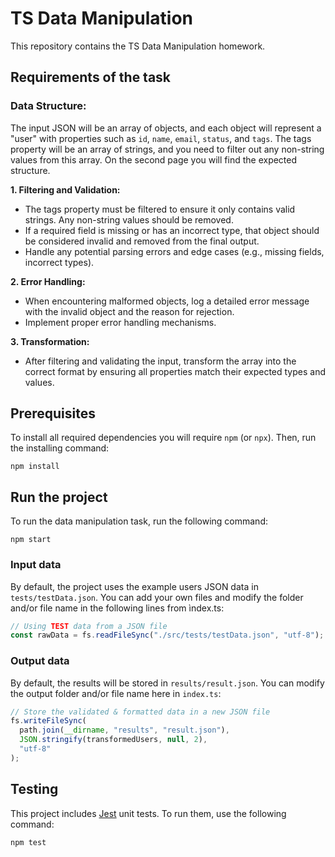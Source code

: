 # TS Data Manipulation
This repository contains the TS Data Manipulation homework.

## Requirements of the task
### Data Structure:
The input JSON will be an array of objects, and each object will represent a "user" with properties such as `id`,
`name`, `email`, `status`, and `tags`. The tags property will be an array of strings, and you need to filter out any
non-string values from this array. On the second page you will find the expected structure. 

**1. Filtering and Validation:**
* The tags property must be filtered to ensure it only contains valid strings. Any non-string
values should be removed.
* If a required field is missing or has an incorrect type, that object should be considered invalid
and removed from the final output.
* Handle any potential parsing errors and edge cases (e.g., missing fields, incorrect types).

**2. Error Handling:**
* When encountering malformed objects, log a detailed error message with the invalid object and
the reason for rejection.
* Implement proper error handling mechanisms.

**3. Transformation:** 
* After filtering and validating the input, transform the array into the correct format by ensuring all
properties match their expected types and values.

## Prerequisites
To install all required dependencies you will require `npm` (or `npx`). Then, run the installing command:

```
npm install
```

## Run the project
To run the data manipulation task, run the following command:

```
npm start
```

### Input data
By default, the project uses the example users JSON data in `tests/testData.json`. You can add your own files and modify the folder and/or file name in the following lines from ìndex.ts:

```js
// Using TEST data from a JSON file
const rawData = fs.readFileSync("./src/tests/testData.json", "utf-8");
```

### Output data
By default, the results will be stored in `results/result.json`. You can modify the output folder and/or file name here in `index.ts`:

```js
// Store the validated & formatted data in a new JSON file
fs.writeFileSync(
  path.join(__dirname, "results", "result.json"),
  JSON.stringify(transformedUsers, null, 2),
  "utf-8"
);
```

## Testing
This project includes [Jest](https://jestjs.io/) unit tests. To run them, use the following command:

```
npm test
```
